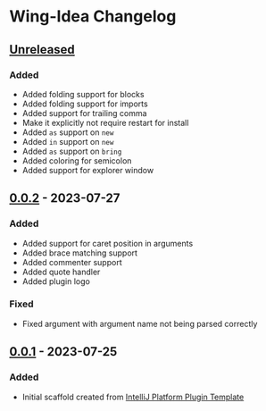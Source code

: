 <!-- Keep a Changelog guide -> https://keepachangelog.com -->

# Wing-Idea Changelog

## [Unreleased]

### Added
- Added folding support for blocks
- Added folding support for imports
- Added support for trailing comma
- Make it explicitly not require restart for install
- Added `as` support on `new`
- Added `in` support on `new`
- Added `as` support on `bring`
- Added coloring for semicolon
- Added support for explorer window

## [0.0.2] - 2023-07-27

### Added
- Added support for caret position in arguments
- Added brace matching support
- Added commenter support
- Added quote handler
- Added plugin logo

### Fixed
- Fixed argument with argument name not being parsed correctly

## [0.0.1] - 2023-07-25

### Added
- Initial scaffold created from [IntelliJ Platform Plugin Template](https://github.com/JetBrains/intellij-platform-plugin-template)

[Unreleased]: https://github.com/olivernybroe/Wing-Idea/compare/v0.0.2...HEAD
[0.0.2]: https://github.com/olivernybroe/Wing-Idea/compare/v0.0.1...v0.0.2
[0.0.1]: https://github.com/olivernybroe/Wing-Idea/commits/v0.0.1
